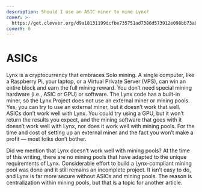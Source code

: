 ```yaml
---
description: Should I use an ASIC miner to mine Lynx?
cover: >-
  https://get.clevver.org/d9a18131199dcfbe735751ad7386d573912e098bb73a84ef60bc84833b369cba.png
coverY: 0
---
```


# ASICs

Lynx is a cryptocurrency that embraces Solo mining. A single computer, like a Raspberry Pi, your laptop, or a Virtual Private Server (VPS), can win an entire block and earn the full mining reward. You don’t need special mining hardware (i.e., ASIC or GPU) or software. The Lynx code has a built-in miner, so the Lynx Project does not use an external miner or mining pools. Yes, you can try to use an external miner, but it doesn’t work that well. ASICs don’t work well with Lynx. You could try using a GPU, but it won’t return the results you expect, and the mining software that goes with it doesn’t work well with Lynx, nor does it work well with mining pools. For the time and cost of setting up an external miner and the fact you won’t make a profit — most folks don’t bother.

Did we mention that Lynx doesn’t work well with mining pools? At the time of this writing, there are no mining pools that have adapted to the unique requirements of Lynx. Considerable effort to build a Lynx-compliant mining pool was done and it still remains an incomplete project. It isn’t easy to do, and Lynx is far more secure without ASICs and mining pools. The reason is centralization within mining pools, but that is a topic for another article.
